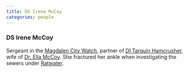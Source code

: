 ```yaml
---
title: DS Irene McCoy
categories: people
---
```


### DS Irene McCoy

Sergeant in the [Magdalen City Watch](CityWatch), partner of [DI Tarquin Hamcrusher](TarquinHamcrusher), wife of [Dr. Ella McCoy](EllaMcCoy). She fractured her ankle when investigating the sewers under [Ratwater](Ratwater).
